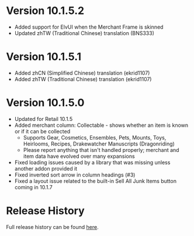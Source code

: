 # Version 10.1.5.2

* Added support for ElvUI when the Merchant Frame is skinned
* Updated zhTW (Traditional Chinese) translation (BNS333)

# Version 10.1.5.1

* Added zhCN (Simplified Chinese) translation (ekrid1107)
* Added zhTW (Traditional Chinese) translation (ekrid1107)

# Version 10.1.5.0

* Updated for Retail 10.1.5
* Added merchant column: Collectable - shows whether an item is known or if it can be collected
  * Supports Gear, Cosmetics, Ensembles, Pets, Mounts, Toys, Heirlooms, Recipes, Drakewatcher Manuscripts (Dragonriding)
  * Please report anything that isn't handled properly; merchant and item data have evolved over many expansions
* Fixed loading issues caused by a library that was missing unless another addon provided it
* Fixed inverted sort arrow in column headings (#3)
* Fixed a layout issue related to the built-in Sell All Junk Items button coming in 10.1.7

# Release History

Full release history can be found [here](https://github.com/kstange/MerchantPlus/wiki/Release-Notes).

